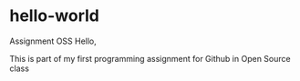 # hello-world
Assignment OSS
Hello, 

This is part of my first programming assignment for Github in Open Source class
